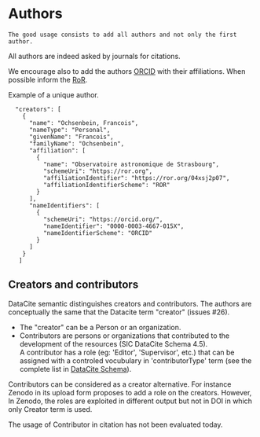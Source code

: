 # Authors
```
The good usage consists to add all authors and not only the first author. 
```
All authors are indeed asked by journals for citations.

We encourage also to add the authors [ORCID](https://orcid.org/) with their affiliations.
When possible inform the [RoR](https://ror.org/).


Example of a unique author.
```
  "creators": [
    {
      "name": "Ochsenbein, Francois",
      "nameType": "Personal",
      "givenName": "Francois",
      "familyName": "Ochsenbein",
      "affiliation": [
        {
          "name": "Observatoire astronomique de Strasbourg",
          "schemeUri": "https://ror.org",
          "affiliationIdentifier": "https://ror.org/04xsj2p07",
          "affiliationIdentifierScheme": "ROR"
        }
      ],
      "nameIdentifiers": [
        {
          "schemeUri": "https://orcid.org/",
          "nameIdentifier": "0000-0003-4667-015X",
          "nameIdentifierScheme": "ORCID"
        }
      ]
    }
   ]
```
    
## Creators and contributors
DataCite semantic distinguishes creators and contributors. The authors are conceptually the same that the Datacite term "creator" (issues #26).

- The "creator" can be a Person or an organization.
- Contributors are persons or organizations that contributed to the development of the resources (SIC DataCite Schema 4.5).  
A contributor has a role (eg: 'Editor', 'Supervisor', etc.) that can be assigned with a controled vocubulary in 'contributorType' term 
(see the complete list in [DataCite Schema](https://datacite-metadata-schema.readthedocs.io/_/downloads/en/4.5/pdf/)).

Contributors can be considered as a creator alternative. For instance Zenodo in its upload form proposes to add a role on the creators. However, In Zenodo, the roles are exploited in different output but not in DOI in which only Creator term is used.

The usage of Contributor in citation has not been evaluated today.

